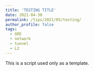 ```yaml
---
title: 'TESTING TITLE'
date: 2021-04-30
permalink: /tips/2021/05/testing/
author_profile: false
tags:
  - GRE
  - network
  - tunnel
  - L2
---
```


This is a script used only as a template.
